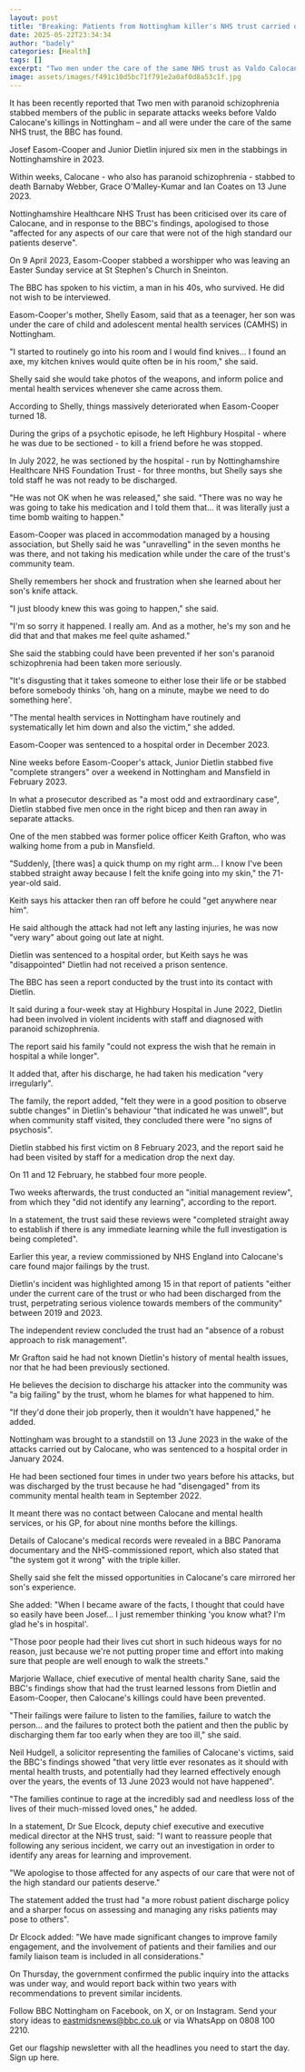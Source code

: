 ```yaml
---
layout: post
title: "Breaking: Patients from Nottingham killer's NHS trust carried out stabbings weeks before attack"
date: 2025-05-22T23:34:34
author: "badely"
categories: [Health]
tags: []
excerpt: "Two men under the care of the same NHS trust as Valdo Calocane carried out stabbings weeks before the Nottingham attacks."
image: assets/images/f491c10d5bc71f791e2a0af0d8a53c1f.jpg
---
```


It has been recently reported that Two men with paranoid schizophrenia stabbed members of the public in separate attacks weeks before Valdo Calocane's killings in Nottingham – and all were under the care of the same NHS trust, the BBC has found.

Josef Easom-Cooper and Junior Dietlin injured six men in the stabbings in Nottinghamshire in 2023.

Within weeks, Calocane - who also has paranoid schizophrenia - stabbed to death Barnaby Webber, Grace O'Malley-Kumar and Ian Coates on 13 June 2023.

Nottinghamshire Healthcare NHS Trust has been criticised over its care of Calocane, and in response to the BBC's findings, apologised to those "affected for any aspects of our care that were not of the high standard our patients deserve".

On 9 April 2023, Easom-Cooper stabbed a worshipper who was leaving an Easter Sunday service at St Stephen's Church in Sneinton.

The BBC has spoken to his victim, a man in his 40s, who survived. He did not wish to be interviewed.

Easom-Cooper's mother, Shelly Easom, said that as a teenager, her son was under the care of child and adolescent mental health services (CAMHS) in Nottingham.

"I started to routinely go into his room and I would find knives... I found an axe, my kitchen knives would quite often be in his room," she said.

Shelly said she would take photos of the weapons, and inform police and mental health services whenever she came across them.

According to Shelly, things massively deteriorated when Easom-Cooper turned 18.

During the grips of a psychotic episode, he left Highbury Hospital - where he was due to be sectioned - to kill a friend before he was stopped.

In July 2022, he was sectioned by the hospital - run by Nottinghamshire Healthcare NHS Foundation Trust - for three months, but Shelly says she told staff he was not ready to be discharged.

"He was not OK when he was released," she said. "There was no way he was going to take his medication and I told them that... it was literally just a time bomb waiting to happen."

Easom-Cooper was placed in accommodation managed by a housing association, but Shelly said he was "unravelling" in the seven months he was there, and not taking his medication while under the care of the trust's community team.

Shelly remembers her shock and frustration when she learned about her son's knife attack.

"I just bloody knew this was going to happen," she said. 

"I'm so sorry it happened. I really am. And as a mother, he's my son and he did that and that makes me feel quite ashamed."

She said the stabbing could have been prevented if her son's paranoid schizophrenia had been taken more seriously.

"It's disgusting that it takes someone to either lose their life or be stabbed before somebody thinks 'oh, hang on a minute, maybe we need to do something here'. 

"The mental health services in Nottingham have routinely and systematically let him down and also the victim," she added.

Easom-Cooper was sentenced to a hospital order in December 2023.

Nine weeks before Easom-Cooper's attack, Junior Dietlin stabbed five "complete strangers" over a weekend in Nottingham and Mansfield in February 2023.

In what a prosecutor described as "a most odd and extraordinary case", Dietlin stabbed five men once in the right bicep and then ran away in separate attacks.

One of the men stabbed was former police officer Keith Grafton, who was walking home from a pub in Mansfield.

"Suddenly, [there was] a quick thump on my right arm... I know I've been stabbed straight away because I felt the knife going into my skin," the 71-year-old said.

Keith says his attacker then ran off before he could "get anywhere near him".

He said although the attack had not left any lasting injuries, he was now "very wary" about going out late at night.

Dietlin was sentenced to a hospital order, but Keith says he was "disappointed" Dietlin had not received a prison sentence.

The BBC has seen a report conducted by the trust into its contact with Dietlin.

It said during a four-week stay at Highbury Hospital in June 2022, Dietlin had been involved in violent incidents with staff and diagnosed with paranoid schizophrenia.

The report said his family "could not express the wish that he remain in hospital a while longer".

It added that, after his discharge, he had taken his medication "very irregularly".

The family, the report added, "felt they were in a good position to observe subtle changes" in Dietlin's behaviour "that indicated he was unwell", but when community staff visited, they concluded there were "no signs of psychosis".

Dietlin stabbed his first victim on 8 February 2023, and the report said he had been visited by staff for a medication drop the next day.

On 11 and 12 February, he stabbed four more people.

Two weeks afterwards, the trust conducted an "initial management review", from which they "did not identify any learning", according to the report.

In a statement, the trust said these reviews were "completed straight away to establish if there is any immediate learning while the full investigation is being completed".

Earlier this year, a review commissioned by NHS England into Calocane's care found major failings by the trust. 

Dietlin's incident was highlighted among 15 in that report of patients "either under the current care of the trust or who had been discharged from the trust, perpetrating serious violence towards members of the community" between 2019 and 2023.

The independent review concluded the trust had an "absence of a robust approach to risk management".

Mr Grafton said he had not known Dietlin's history of mental health issues, nor that he had been previously sectioned.

He believes the decision to discharge his attacker into the community was "a big failing" by the trust, whom he blames for what happened to him.

"If they'd done their job properly, then it wouldn't have happened," he added.

Nottingham was brought to a standstill on 13 June 2023 in the wake of the attacks carried out by Calocane, who was sentenced to a hospital order in January 2024.

He had been sectioned four times in under two years before his attacks, but was discharged by the trust because he had "disengaged" from its community mental health team in September 2022.

It meant there was no contact between Calocane and mental health services, or his GP, for about nine months before the killings.

Details of Calocane's medical records were revealed in a BBC Panorama documentary and the NHS-commissioned report, which also stated that "the system got it wrong" with the triple killer. 

Shelly said she felt the missed opportunities in Calocane's care mirrored her son's experience.

She added: "When I became aware of the facts, I thought that could have so easily have been Josef... I just remember thinking 'you know what? I'm glad he's in hospital'.

"Those poor people had their lives cut short in such hideous ways for no reason, just because we're not putting proper time and effort into making sure that people are well enough to walk the streets."

Marjorie Wallace, chief executive of mental health charity Sane, said the BBC's findings show that had the trust learned lessons from Dietlin and Easom-Cooper, then Calocane's killings could have been prevented.

"Their failings were failure to listen to the families, failure to watch the person... and the failures to protect both the patient and then the public by discharging them far too early when they are too ill," she said.

Neil Hudgell, a solicitor representing the families of Calocane's victims, said the BBC's findings showed "that very little ever resonates as it should with mental health trusts, and potentially had they learned effectively enough over the years, the events of 13 June 2023 would not have happened".

"The families continue to rage at the incredibly sad and needless loss of the lives of their much-missed loved ones," he added.

In a statement, Dr Sue Elcock, deputy chief executive and executive medical director at the NHS trust, said: "I want to reassure people that following any serious incident, we carry out an investigation in order to identify any areas for learning and improvement.

"We apologise to those affected for any aspects of our care that were not of the high standard our patients deserve."

The statement added the trust had "a more robust patient discharge policy and a sharper focus on assessing and managing any risks patients may pose to others".

Dr Elcock added: "We have made significant changes to improve family engagement, and the involvement of patients and their families and our family liaison team is included in all considerations."

On Thursday, the government confirmed the public inquiry into the attacks was under way, and would report back within two years with recommendations to prevent similar incidents. 

Follow BBC Nottingham on Facebook, on X, or on Instagram. Send your story ideas to eastmidsnews@bbc.co.uk or via WhatsApp on 0808 100 2210.

Get our flagship newsletter with all the headlines you need to start the day. Sign up here.

